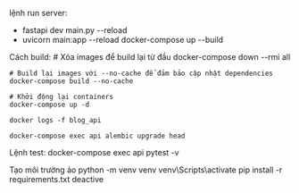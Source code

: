 lệnh run server:
 - fastapi dev main.py --reload
 - uvicorn main:app --reload
 docker-compose up --build

Cách build:
    # Xóa images để build lại từ đầu
    docker-compose down --rmi all

    # Build lại images với --no-cache để đảm bảo cập nhật dependencies
    docker-compose build --no-cache

    # Khởi động lại containers
    docker-compose up -d

    docker logs -f blog_api

    docker-compose exec api alembic upgrade head
Lệnh test:
    docker-compose exec api pytest -v

Tạo môi trường ảo
python -m venv venv
venv\Scripts\activate
pip install -r requirements.txt
deactive